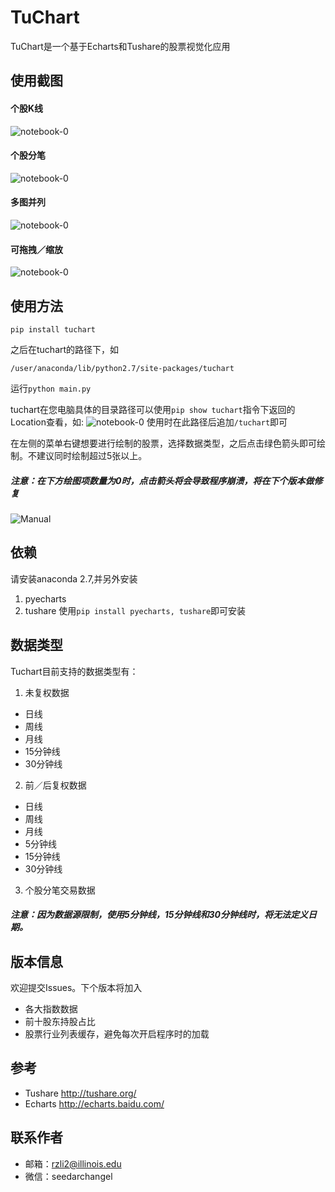 TuChart
=================
TuChart是一个基于Echarts和Tushare的股票视觉化应用
## 使用截图
#### 个股K线
![notebook-0](https://github.com/Seedarchangel/TuChart/blob/master/Example_Graphs/Screen%20Shot%202017-08-29%20at%203.30.19%20PM.png?raw=true)
#### 个股分笔
![notebook-0](https://github.com/Seedarchangel/TuChart/blob/master/Example_Graphs/Screen%20Shot%202017-08-29%20at%202.12.53%20AM.png)
#### 多图并列
![notebook-0](https://github.com/Seedarchangel/TuChart/blob/master/Example_Graphs/Screen%20Shot%202017-08-28%20at%209.01.12%20PM.png)
#### 可拖拽／缩放
![notebook-0](https://github.com/Seedarchangel/TuChart/blob/master/Example_Graphs/sample.gif)

## 使用方法
```pip install tuchart```

之后在tuchart的路径下，如

```/user/anaconda/lib/python2.7/site-packages/tuchart```

运行```python main.py```

tuchart在您电脑具体的目录路径可以使用```pip show tuchart```指令下返回的Location查看，如:
![notebook-0](https://github.com/Seedarchangel/TuChart/blob/master/Example_Graphs/tuchart_path.png)
使用时在此路径后追加```/tuchart```即可

在左侧的菜单右键想要进行绘制的股票，选择数据类型，之后点击绿色箭头即可绘制。不建议同时绘制超过5张以上。
##### 注意：在下方绘图项数量为0时，点击箭头将会导致程序崩溃，将在下个版本做修复

![Manual](https://github.com/Seedarchangel/TuChart/blob/master/Example_Graphs/SLYJiZEBeD.gif)



## 依赖
请安装anaconda 2.7,并另外安装

1. pyecharts
2. tushare
使用```pip install pyecharts, tushare```即可安装

## 数据类型
Tuchart目前支持的数据类型有：
1. 未复权数据
* 日线
* 周线
* 月线
* 15分钟线
* 30分钟线
2. 前／后复权数据
* 日线
* 周线
* 月线
* 5分钟线
* 15分钟线
* 30分钟线
3. 个股分笔交易数据
##### 注意：因为数据源限制，使用5分钟线，15分钟线和30分钟线时，将无法定义日期。

## 版本信息
欢迎提交Issues。下个版本将加入
* 各大指数数据
* 前十股东持股占比
* 股票行业列表缓存，避免每次开启程序时的加载

## 参考
* Tushare http://tushare.org/
* Echarts http://echarts.baidu.com/

## 联系作者
* 邮箱：rzli2@illinois.edu
* 微信：seedarchangel








